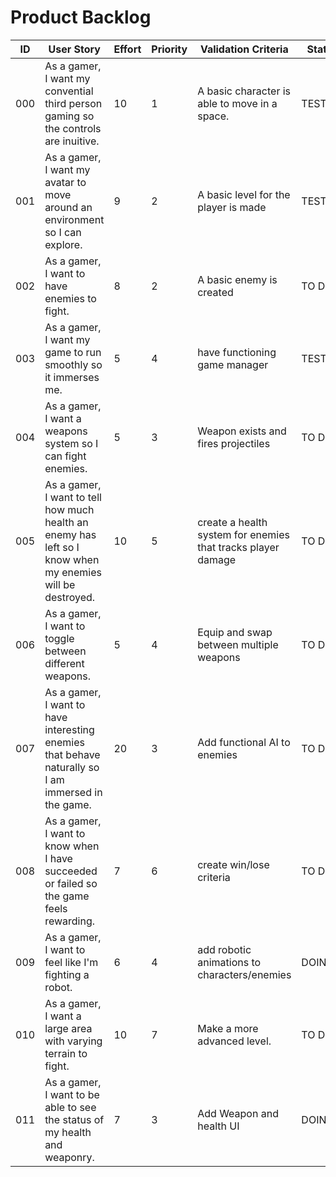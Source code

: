 # Product Backlog

| ID | User Story | Effort | Priority | Validation Criteria | Status |
|----|------------|--------|----------|---------------------|--------|
| 000 | As a gamer, I want my convential third person gaming so the controls are inuitive. | 10 | 1 | A basic character is able to move in a space. | TESTING |
| 001 | As a gamer, I want my avatar to move around an environment so I can explore. | 9 | 2 | A basic level for the player is made | TESTING |
| 002 | As a gamer, I want to have enemies to fight. | 8 | 2 | A basic enemy is created | TO DO |
| 003 | As a gamer, I want my game to run smoothly so it immerses me. | 5 | 4 | have functioning game manager | TESTING |
| 004 | As a gamer, I want a weapons system so I can fight enemies. | 5 | 3 | Weapon exists and fires projectiles | TO DO |
| 005 | As a gamer, I want to tell how much health an enemy has left so I know when my enemies will be destroyed. | 10 | 5 | create a health system for enemies that tracks player damage | TO DO |
| 006 | As a gamer, I want to toggle between different weapons. | 5 | 4 | Equip and swap between multiple weapons | TO DO |
| 007 | As a gamer, I want to have interesting enemies that behave naturally so I am immersed in the game. | 20 | 3 | Add functional AI to enemies | TO DO |
| 008 | As a gamer, I want to know when I have succeeded or failed so the game feels rewarding. | 7 | 6 | create win/lose criteria | TO DO |
| 009 | As a gamer, I want to feel like I'm fighting a robot. | 6 |  4 | add robotic animations to characters/enemies | DOING |
| 010 | As a gamer, I want a large area with varying terrain to fight. | 10 |  7 | Make a more advanced level. | TO DO |
| 011 | As a gamer, I want to be able to see the status of my health and weaponry. | 7 | 3 | Add Weapon and health UI | DOING |
